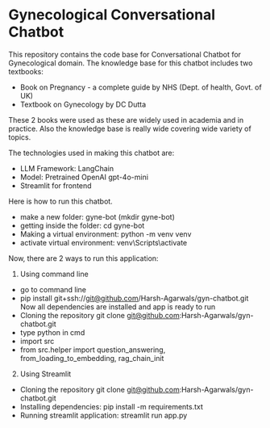 # Gynecological Conversational Chatbot

This repository contains the code base for Conversational Chatbot for Gynecological domain. The knowledge base for this chatbot includes two textbooks:
- Book on Pregnancy - a complete guide by NHS (Dept. of health, Govt. of UK)
- Textbook on Gynecology by DC Dutta

These 2 books were used as these are widely used in academia and in practice. Also the knowledge base is really wide covering wide variety of topics.

The technologies used in making this chatbot are:
- LLM Framework: LangChain
- Model: Pretrained OpenAI gpt-4o-mini
- Streamlit for frontend

Here is how to run this chatbot.

- make a new folder: gyne-bot (mkdir gyne-bot)
- getting inside the folder: cd gyne-bot
- Making a virtual environment: python -m venv venv
- activate virtual environment: venv\Scripts\activate

Now, there are 2 ways to run this application:
1. Using command line
- go to command line
- pip install git+ssh://git@github.com/Harsh-Agarwals/gyn-chatbot.git
Now all dependencies are installed and app is ready to run
- Cloning the repository git clone git@github.com:Harsh-Agarwals/gyn-chatbot.git
- type python in cmd
- import src
- from src.helper import question_answering, from_loading_to_embedding, rag_chain_init

2. Using Streamlit
- Cloning the repository git clone git@github.com:Harsh-Agarwals/gyn-chatbot.git
- Installing dependencies: pip install -m requirements.txt
- Running streamlit application: streamlit run app.py